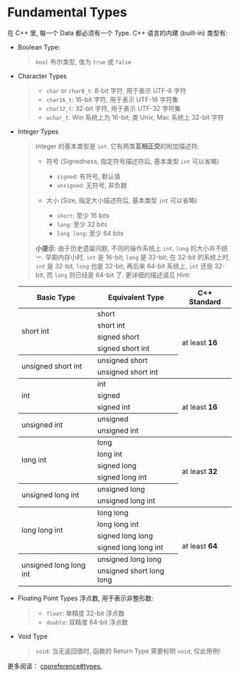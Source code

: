 # Fundamental Types

在 C++ 里, 每一个 Data 都必须有一个 Type.
C++ 语言的内建 (built-in) 类型有:

- Boolean Type:
  > `bool` 布尔类型, 值为 `true` 或 `false`

- Character Types
  > - `char` or `char8_t`: 8-bit 字符, 用于表示 UTF-8 字符
  > - `char16_t`: 16-bit 字符, 用于表示 UTF-16 字符集
  > - `char32_t`: 32-bit 字符, 用于表示 UTF-32 字符集
  > - `wchar_t`: Win 系统上为 16-bit; 类 Unix, Mac 系统上 32-bit 字符

- Integer Types
  > Integer 的基本类型是 `int`. 它有两类**互相正交**的附加描述符:
  > - 符号 (Signedness, 指定符号描述符后, 基本类型 `int` 可以省略)
  >   - `signed`: 有符号, 默认值
  >   - `unsigned`: 无符号, 非负数
  >   
  > - 大小 (Size, 指定大小描述符后, 基本类型 `int` 可以省略)
  >   - `short`: 至少 16 bits
  >   - `long`: 至少 32 bits
  >   - `long long`: 至少 64 bits
  > 
  > **小提示**: 由于历史遗留问题, 不同的操作系统上 `int`, `long` 的大小并不统一.
  > 早期内存小时, `int` 是 16-bit, `long` 是 32-bit; 
  > 在 32-bit 的系统上时, `int` 是 32-bit, `long` 也是 32-bit;
  > 再后来 64-bit 系统上, `int` 还是 32-bit, 而 `long` 则已经是 64-bit 了. 
  > 更详细的描述请见 Hint: 
  <div class="hint">
    <table>
     <tr style="border-bottom: 1px solid black;">
      <th>Basic Type</th>
      <th>Equivalent Type</th>
      <th>C++ Standard</th>
     </tr>

     <tr>
      <td rowspan="4" style="border-bottom: 1px solid black">short int</td>
      <td>short</td>
      <td rowspan="6" style="border-bottom: 1px solid black">at least <strong>16</strong></td>
     </tr>
     <tr>
      <td>short int</td>
     </tr>
     <tr>
      <td>signed short</td>
     </tr>
     <tr>
      <td style="border-bottom: 1px solid black">signed short int</td>
     </tr>
     <tr>
      <td rowspan="2" style="border-bottom: 1px solid black">unsigned short int</td>
      <td>unsigned short</td>
     </tr>
     <tr>
      <td style="border-bottom: 1px solid black">unsigned short int</td>
     </tr>

     <tr>
      <td rowspan="3" style="border-bottom: 1px solid black">int</td>
      <td>int</td>
      <td rowspan="5" style="border-bottom: 1px solid black">at least <strong>16</strong></td>
     </tr>
     <tr>
      <td>signed</td>
     </tr>
     <tr>
      <td style="border-bottom: 1px solid black">signed int</td>
     </tr>
     <tr>
      <td rowspan="2" style="border-bottom: 1px solid black">unsigned int</td>
      <td>unsigned</td>
     </tr>
     <tr>
      <td style="border-bottom: 1px solid black">unsigned int</td>
     </tr>

     <tr>
      <td rowspan="4" style="border-bottom: 1px solid black">long int</td>
      <td>long</td>
      <td rowspan="6" style="border-bottom: 1px solid black">at least <strong>32</strong></td>
     </tr>
     <tr>
      <td>long int</td>
     </tr>
     <tr>
      <td>signed long</td>
     </tr>
     <tr>
      <td style="border-bottom: 1px solid black">signed long int</td>
     </tr>
     <tr>
      <td rowspan="2" style="border-bottom: 1px solid black">unsigned long int</td>
      <td>unsigned long</td>
     </tr>
     <tr>
      <td style="border-bottom: 1px solid black">unsigned long int</td>
     </tr>

     <tr>
      <td rowspan="4" style="border-bottom: 1px solid black">long long int</td>
      <td>long long</td>
      <td rowspan="6" style="border-bottom: 1px solid black">at least <strong>64</strong></td>
     </tr>
     <tr>
      <td>long long int</td>
     </tr>
     <tr>
      <td>signed long long</td>
     </tr>
     <tr>
      <td style="border-bottom: 1px solid black">signed long long int</td>
     </tr>
     <tr>
      <td rowspan="2" style="border-bottom: 1px solid black">unsigned long long int</td>
      <td>unsigned long long</td>
     </tr>
     <tr>
      <td style="border-bottom: 1px solid black">unsigned short long long</td>
     </tr>

    </table>
  </div>

- Floating Point Types
  浮点数, 用于表示非整形数:
  > - `float`: 单精度 32-bit 浮点数
  > - `double`: 双精度 64-bit 浮点数

- Void Type
  > `void`: 当无返回值时, 函数的 Return Type 需要标明 `void`; 仅此用例!

更多阅读：
[cppreference#types](https://en.cppreference.com/w/cpp/language/types),

<!--
  > - `std::nullptr_t`: 还记得 C 里 Null Pointer_Type 的值为 `NULL` (实际上是一个值为 0 的宏定义) 吗?
  > C++ 里已用一个全新的关键字 `nullptr` 来替代它。
  > 而 `std::nullptr_t` 就是 `nullptr` 的 Type.
-->
